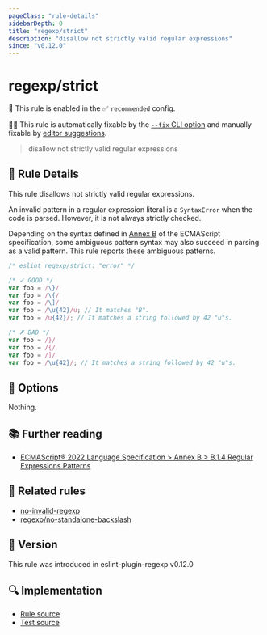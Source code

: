 ```yaml
---
pageClass: "rule-details"
sidebarDepth: 0
title: "regexp/strict"
description: "disallow not strictly valid regular expressions"
since: "v0.12.0"
---
```

# regexp/strict

💼 This rule is enabled in the ✅ `recommended` config.

🔧💡 This rule is automatically fixable by the [`--fix` CLI option](https://eslint.org/docs/latest/user-guide/command-line-interface#--fix) and manually fixable by [editor suggestions](https://eslint.org/docs/developer-guide/working-with-rules#providing-suggestions).

<!-- end auto-generated rule header -->

> disallow not strictly valid regular expressions

## :book: Rule Details

This rule disallows not strictly valid regular expressions.

An invalid pattern in a regular expression literal is a `SyntaxError` when the code is parsed. However, it is not always strictly checked.

Depending on the syntax defined in [Annex B] of the ECMAScript specification, some ambiguous pattern syntax may also succeed in parsing as a valid pattern. This rule reports these ambiguous patterns.

[Annex B]: https://tc39.es/ecma262/#sec-regular-expressions-patterns

<eslint-code-block fix>

```js
/* eslint regexp/strict: "error" */

/* ✓ GOOD */
var foo = /\}/
var foo = /\{/
var foo = /\]/
var foo = /\u{42}/u; // It matches "B".
var foo = /u{42}/; // It matches a string followed by 42 "u"s.

/* ✗ BAD */
var foo = /}/
var foo = /{/
var foo = /]/
var foo = /\u{42}/; // It matches a string followed by 42 "u"s.
```

</eslint-code-block>

## :wrench: Options

Nothing.

## :books: Further reading

- [ECMAScript® 2022 Language Specification > Annex B > B.1.4 Regular Expressions Patterns](https://tc39.es/ecma262/#sec-regular-expressions-patterns)

## :couple: Related rules

- [no-invalid-regexp]
- [regexp/no-standalone-backslash]

[no-invalid-regexp]: https://eslint.org/docs/rules/no-invalid-regexp
[regexp/no-standalone-backslash]: ./no-standalone-backslash.md

## :rocket: Version

This rule was introduced in eslint-plugin-regexp v0.12.0

## :mag: Implementation

- [Rule source](https://github.com/ota-meshi/eslint-plugin-regexp/blob/master/lib/rules/strict.ts)
- [Test source](https://github.com/ota-meshi/eslint-plugin-regexp/blob/master/tests/lib/rules/strict.ts)
